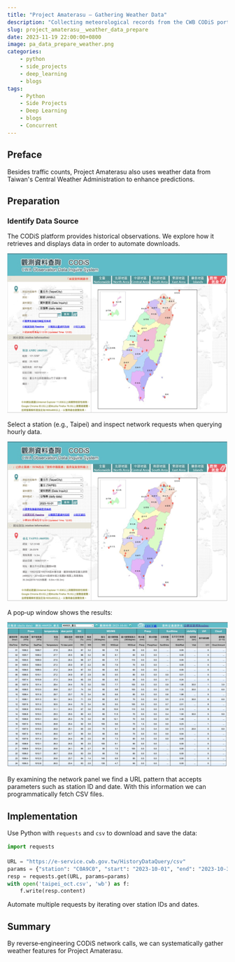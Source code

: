 ```yaml
---
title: "Project Amaterasu – Gathering Weather Data"
description: "Collecting meteorological records from the CWB CODiS portal." 
slug: project_amaterasu__weather_data_prepare
date: 2023-11-19 22:00:00+0800
image: pa_data_prepare_weather.png
categories:
    - python
    - side_projects
    - deep_learning
    - blogs
tags:
    - Python
    - Side Projects
    - Deep Learning
    - blogs
    - Concurrent
---
```


## Preface

Besides traffic counts, Project Amaterasu also uses weather data from Taiwan's Central Weather Administration to enhance predictions.

## Preparation

### Identify Data Source

The CODiS platform provides historical observations.  We explore how it retrieves and displays data in order to automate downloads.

![CODiS platform screenshot](CODiS.png)

Select a station (e.g., Taipei) and inspect network requests when querying hourly data.

![Parameter settings](CODiS_option.png)

A pop‑up window shows the results:

![Query result](CODiS_result.png)

By examining the network panel we find a URL pattern that accepts parameters such as station ID and date.  With this information we can programmatically fetch CSV files.

## Implementation

Use Python with `requests` and `csv` to download and save the data:

```python
import requests

URL = "https://e-service.cwb.gov.tw/HistoryDataQuery/csv"
params = {"station": "C0A9C0", "start": "2023-10-01", "end": "2023-10-31"}
resp = requests.get(URL, params=params)
with open('taipei_oct.csv', 'wb') as f:
    f.write(resp.content)
```

Automate multiple requests by iterating over station IDs and dates.

## Summary

By reverse‑engineering CODiS network calls, we can systematically gather weather features for Project Amaterasu.
